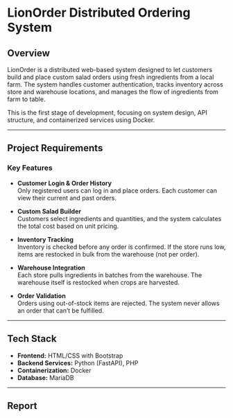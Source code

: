 # LionOrder Distributed Ordering System

## Overview

LionOrder is a distributed web-based system designed to let customers build and place custom salad orders using fresh ingredients from a local farm. The system handles customer authentication, tracks inventory across store and warehouse locations, and manages the flow of ingredients from farm to table.

This is the first stage of development, focusing on system design, API structure, and containerized services using Docker.

---

## Project Requirements

### Key Features

- **Customer Login & Order History**  
  Only registered users can log in and place orders. Each customer can view their current and past orders.

- **Custom Salad Builder**  
  Customers select ingredients and quantities, and the system calculates the total cost based on unit pricing.

- **Inventory Tracking**  
  Inventory is checked before any order is confirmed. If the store runs low, items are restocked in bulk from the warehouse (not per order).

- **Warehouse Integration**  
  Each store pulls ingredients in batches from the warehouse. The warehouse itself is restocked when crops are harvested.

- **Order Validation**  
  Orders using out-of-stock items are rejected. The system never allows an order that can’t be fulfilled.

---

## Tech Stack

- **Frontend:** HTML/CSS with Bootstrap
- **Backend Services:** Python (FastAPI), PHP
- **Containerization:** Docker
- **Database:** MariaDB 


---

## Report 




